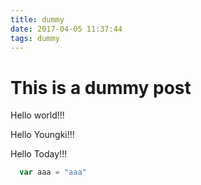 ```yaml
---
title: dummy
date: 2017-04-05 11:37:44
tags: dummy
---
```


# This is a dummy post
Hello world!!!  

Hello Youngki!!!  

Hello Today!!!  
```javascript
  var aaa = "aaa"
```
